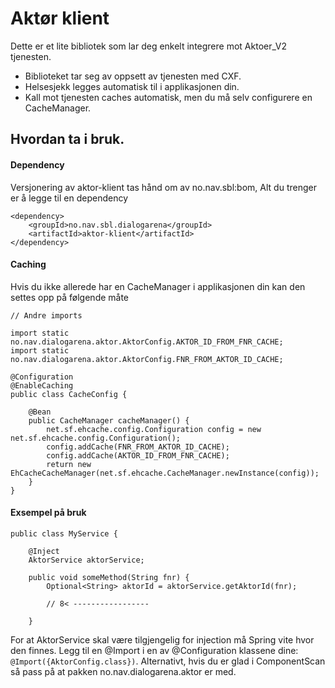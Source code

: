 # Aktør klient

Dette er et lite bibliotek som lar deg enkelt integrere mot Aktoer_V2 tjenesten.
* Biblioteket tar seg av oppsett av tjenesten med CXF.
* Helsesjekk legges automatisk til i applikasjonen din.
* Kall mot tjenesten caches automatisk, men du må selv configurere en CacheManager.

## Hvordan ta i bruk.

#### Dependency

Versjonering av aktor-klient tas hånd om av no.nav.sbl:bom, Alt du trenger er å legge til en dependency

```
<dependency>
    <groupId>no.nav.sbl.dialogarena</groupId>
    <artifactId>aktor-klient</artifactId>
</dependency>
```

#### Caching

Hvis du ikke allerede har en CacheManager i applikasjonen din kan den settes opp på følgende måte

```
// Andre imports

import static no.nav.dialogarena.aktor.AktorConfig.AKTOR_ID_FROM_FNR_CACHE;
import static no.nav.dialogarena.aktor.AktorConfig.FNR_FROM_AKTOR_ID_CACHE;

@Configuration
@EnableCaching
public class CacheConfig {

    @Bean
    public CacheManager cacheManager() {
        net.sf.ehcache.config.Configuration config = new net.sf.ehcache.config.Configuration();
        config.addCache(FNR_FROM_AKTOR_ID_CACHE);
        config.addCache(AKTOR_ID_FROM_FNR_CACHE);
        return new EhCacheCacheManager(net.sf.ehcache.CacheManager.newInstance(config));
    }
}
```

#### Exsempel på bruk

```
public class MyService {

    @Inject
    AktorService aktorService;

    public void someMethod(String fnr) {
        Optional<String> aktorId = aktorService.getAktorId(fnr);

        // 8< -----------------

    }

```

For at AktorService skal være tilgjengelig for injection må Spring vite hvor den finnes.
Legg til en @Import i en av @Configuration klassene dine: ```@Import({AktorConfig.class})```.
Alternativt, hvis du er glad i ComponentScan så pass på at pakken no.nav.dialogarena.aktor er med.